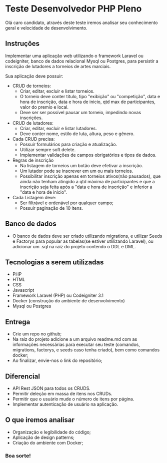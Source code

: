 # Teste Desenvolvedor PHP Pleno

Olá caro candidato, através deste teste iremos analisar seu conhecimento geral e velocidade de desenvolvimento.

## Instruções

Implementar uma aplicação web utilizando o framework Laravel ou codeigniter, banco de dados relacional Mysql ou Postgres, para persistir a inscrição de lutadores a torneios de artes marciais.

Sua aplicação deve possuir:

- CRUD de torneios:
	- Criar, editar, excluir e listar torneios.
	- O torneio deve conter titulo, tipo "exibição" ou "competição", data e hora de inscrição, data e hora de inicio, qtd max de participantes, valor do premio e local.
	- Deve ser ser possível pausar um torneio, impedindo novas inscrições.
- CRUD de lutadores:
	- Criar, editar, excluir e listar lutadores.
	- Deve conter nome, estilo de luta, altura, peso e gênero.
- Cada CRUD precisa:
	- Possuir formulários para criação e atualização.
	- Utilizar sempre soft delete.
	- Implementar validações de campos obrigatórios e tipos de dados.
- Regras de inscrição
	- Na listagem de torneios um botão deve efetivar a inscrição.
	- Um lutador pode se inscrever em um ou mais torneios.
	- Possibilitar inscrição apenas em torneios ativos(não pausados), que ainda não tenham atingido a qtd máxima de participantes e que a inscrição seja feita após a "data e hora de inscrição" e inferior a "data e hora de inicio".
- Cada Listagem deve:
	- Ser filtrável e ordenável por qualquer campo; 
	- Possuir paginação de 10 itens.

## Banco de dados

- O banco de dados deve ser criado utilizando migrations, e utilizar Seeds e Factorys para popular as tabelas(se estiver utlilizando Laravel), ou adicionar um .sql na raiz do projeto contendo o DDL e DML.

## Tecnologias a serem utilizadas

- PHP
- HTML
- CSS
- Javascript
- Framework Laravel (PHP) ou Codeigniter 3.1
- Docker (construção do ambiente de desenvolvimento)
- Mysql ou Postgres

## Entrega

- Crie um repo no github;
- Na raiz do projeto adicione a um arquivo readme.md com as informações necessárias para executar seu teste (comandos, migrations, factorys, e seeds caso tenha criado), bem como comandos docker;
- Ao finalizar, envie-nos o link do repositório;

## Diferencial

- API Rest JSON para todos os CRUDS.
- Permitir deleção em massa de itens nos CRUDs.
- Permitir que o usuário mude o número de itens por página.
- Implementar autenticação de usuário na aplicação.

## O que iremos analisar

- Organização e legibilidade do código;
- Aplicação de design patterns; 
- Criação do ambiente com Docker;

### Boa sorte!
